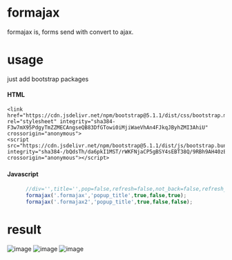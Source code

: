 # formajax
formajax is,  forms send with convert to ajax. 
# usage 
just add bootstrap packages

#### HTML
```
<link href="https://cdn.jsdelivr.net/npm/bootstrap@5.1.1/dist/css/bootstrap.min.css" rel="stylesheet" integrity="sha384-F3w7mX95PdgyTmZZMECAngseQB83DfGTowi0iMjiWaeVhAn4FJkqJByhZMI3AhiU" crossorigin="anonymous">
<script src="https://cdn.jsdelivr.net/npm/bootstrap@5.1.1/dist/js/bootstrap.bundle.min.js" integrity="sha384-/bQdsTh/da6pkI1MST/rWKFNjaCP5gBSY4sEBT38Q/9RBh9AH40zEOg7Hlq2THRZ" crossorigin="anonymous"></script>

```


 #### Javascript　

```javascript
      //div='',title='',pop=false,refresh=false,not_back=false,refresh_time=1000
      formajax('.formajax','popup_title',true,false,true);
      formajax('.formajax2','popup_title',true,false,false);
```


# result 

![image](https://user-images.githubusercontent.com/33418107/133769353-83521da7-f478-46d1-91d3-3026994ebe82.png)
![image](https://user-images.githubusercontent.com/33418107/133769410-0b05201e-83b6-44e4-8178-77d5cdb2c6d5.png)
![image](https://user-images.githubusercontent.com/33418107/133769463-fd205cca-db8b-40b4-b3e0-d8705d6d7c90.png)
